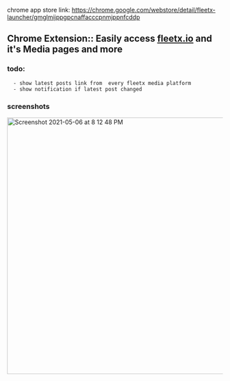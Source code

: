chrome app store link: https://chrome.google.com/webstore/detail/fleetx-launcher/gmglmijppgpcnaffacccpnmjppnfcddp

## Chrome Extension:: Easily access  [fleetx.io](https://www.fleetx.io) and it's Media pages and more

### todo: 
      - show latest posts link from  every fleetx media platform
      - show notification if latest post changed
### screenshots      

<img width="599" alt="Screenshot 2021-05-06 at 8 12 48 PM" src="https://user-images.githubusercontent.com/11574135/117347840-26f13900-aec7-11eb-9680-d793c4ba1afc.png">
